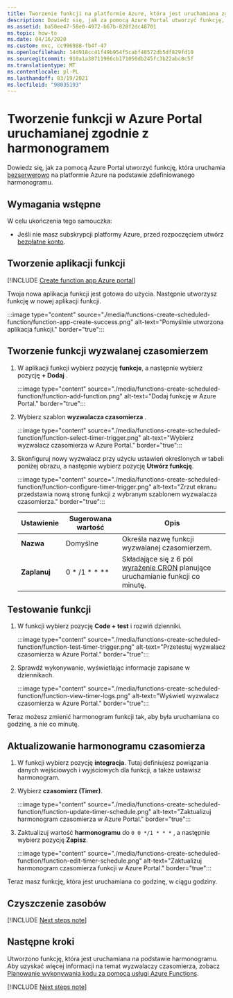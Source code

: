 ```yaml
---
title: Tworzenie funkcji na platformie Azure, która jest uruchamiana zgodnie z harmonogramem
description: Dowiedz się, jak za pomocą Azure Portal utworzyć funkcję, która jest uruchamiana na podstawie zdefiniowanego harmonogramu.
ms.assetid: ba50ee47-58e0-4972-b67b-828f2dc48701
ms.topic: how-to
ms.date: 04/16/2020
ms.custom: mvc, cc996988-fb4f-47
ms.openlocfilehash: 14d918cc41f49b954f5cabf48572db5df829fd10
ms.sourcegitcommit: 910a1a38711966cb171050db245fc3b22abc8c5f
ms.translationtype: MT
ms.contentlocale: pl-PL
ms.lasthandoff: 03/19/2021
ms.locfileid: "98035193"
---
```

# <a name="create-a-function-in-the-azure-portal-that-runs-on-a-schedule"></a>Tworzenie funkcji w Azure Portal uruchamianej zgodnie z harmonogramem

Dowiedz się, jak za pomocą Azure Portal utworzyć funkcję, która uruchamia [bezserwerowo](https://azure.microsoft.com/solutions/serverless/) na platformie Azure na podstawie zdefiniowanego harmonogramu.

## <a name="prerequisites"></a>Wymagania wstępne

W celu ukończenia tego samouczka:

+ Jeśli nie masz subskrypcji platformy Azure, przed rozpoczęciem utwórz [bezpłatne konto](https://azure.microsoft.com/free/?WT.mc_id=A261C142F).

## <a name="create-a-function-app"></a>Tworzenie aplikacji funkcji

[!INCLUDE [Create function app Azure portal](../../includes/functions-create-function-app-portal.md)]

Twoja nowa aplikacja funkcji jest gotowa do użycia. Następnie utworzysz funkcję w nowej aplikacji funkcji.

:::image type="content" source="./media/functions-create-scheduled-function/function-app-create-success.png" alt-text="Pomyślnie utworzona aplikacja funkcji." border="true":::

<a name="create-function"></a>

## <a name="create-a-timer-triggered-function"></a>Tworzenie funkcji wyzwalanej czasomierzem

1. W aplikacji funkcji wybierz pozycję **funkcje**, a następnie wybierz pozycję **+ Dodaj** . 

   :::image type="content" source="./media/functions-create-scheduled-function/function-add-function.png" alt-text="Dodaj funkcję w Azure Portal." border="true":::

1. Wybierz szablon **wyzwalacza czasomierza** . 

    :::image type="content" source="./media/functions-create-scheduled-function/function-select-timer-trigger.png" alt-text="Wybierz wyzwalacz czasomierza w Azure Portal." border="true":::

1. Skonfiguruj nowy wyzwalacz przy użyciu ustawień określonych w tabeli poniżej obrazu, a następnie wybierz pozycję **Utwórz funkcję**.

    :::image type="content" source="./media/functions-create-scheduled-function/function-configure-timer-trigger.png" alt-text="Zrzut ekranu przedstawia nową stronę funkcji z wybranym szablonem wyzwalacza czasomierza." border="true":::
    
    | Ustawienie | Sugerowana wartość | Opis |
    |---|---|---|
    | **Nazwa** | Domyślne | Określa nazwę funkcji wyzwalanej czasomierzem. |
    | **Zaplanuj** | 0 \* /1 \* \* \*\* | Składające się z 6 pól [wyrażenie CRON](functions-bindings-timer.md#ncrontab-expressions) planujące uruchamianie funkcji co minutę. |

## <a name="test-the-function"></a>Testowanie funkcji

1. W funkcji wybierz pozycję **Code + test** i rozwiń dzienniki.

    :::image type="content" source="./media/functions-create-scheduled-function/function-test-timer-trigger.png" alt-text="Przetestuj wyzwalacz czasomierza w Azure Portal." border="true":::

1. Sprawdź wykonywanie, wyświetlając informacje zapisane w dziennikach.

    :::image type="content" source="./media/functions-create-scheduled-function/function-view-timer-logs.png" alt-text="Wyświetl wyzwalacz czasomierza w Azure Portal." border="true":::

Teraz możesz zmienić harmonogram funkcji tak, aby była uruchamiana co godzinę, a nie co minutę.

## <a name="update-the-timer-schedule"></a>Aktualizowanie harmonogramu czasomierza

1. W funkcji wybierz pozycję **integracja**. Tutaj definiujesz powiązania danych wejściowych i wyjściowych dla funkcji, a także ustawisz harmonogram. 

1. Wybierz **czasomierz (Timer)**.

    :::image type="content" source="./media/functions-create-scheduled-function/function-update-timer-schedule.png" alt-text="Zaktualizuj harmonogram czasomierza w Azure Portal." border="true":::

1. Zaktualizuj wartość **harmonogramu** do `0 0 */1 * * *` , a następnie wybierz pozycję **Zapisz**.  

    :::image type="content" source="./media/functions-create-scheduled-function/function-edit-timer-schedule.png" alt-text="Zaktualizuj harmonogram czasomierza funkcji w Azure Portal." border="true":::

Teraz masz funkcję, która jest uruchamiana co godzinę, w ciągu godziny.

## <a name="clean-up-resources"></a>Czyszczenie zasobów

[!INCLUDE [Next steps note](../../includes/functions-quickstart-cleanup.md)]

## <a name="next-steps"></a>Następne kroki

Utworzono funkcję, która jest uruchamiana na podstawie harmonogramu. Aby uzyskać więcej informacji na temat wyzwalaczy czasomierza, zobacz [Planowanie wykonywania kodu za pomocą usługi Azure Functions](functions-bindings-timer.md).

[!INCLUDE [Next steps note](../../includes/functions-quickstart-next-steps.md)]
